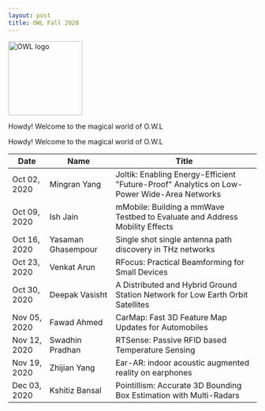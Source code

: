 ```yaml
---
layout: post
title: OWL Fall 2020
---
```


<img src="{{ site.url }}/OWL_logo.png" alt="OWL logo" style="width:150px;height:150px;"> <p> Howdy! Welcome to the magical world of O.W.L</p>

<div class="message">
  Howdy! Welcome to the magical world of O.W.L
</div>




| Date      | Name | Title |
| ----------- | ----------- | ------------------|
|Oct 02, 2020|Mingran Yang |	Joltik: Enabling Energy-Efficient "Future-Proof" Analytics on Low-Power Wide-Area Networks|
|Oct 09, 2020|Ish Jain	    |mMobile: Building a mmWave Testbed to Evaluate and Address Mobility Effects|
|Oct 16, 2020|Yasaman Ghasempour	|Single shot single antenna path discovery in THz networks |
|Oct 23, 2020|Venkat Arun    |	RFocus: Practical Beamforming for Small Devices|
|Oct 30, 2020|Deepak Vasisht	  |  A Distributed and Hybrid Ground Station Network for Low Earth Orbit Satellites|
|Nov 05, 2020|Fawad Ahmed	    |CarMap: Fast 3D Feature Map Updates for Automobiles|
|Nov 12, 2020|Swadhin Pradhan	|RTSense: Passive RFID based Temperature Sensing|
|Nov 19, 2020|Zhijian Yang	|Ear-AR: indoor acoustic augmented reality on earphones|
|Dec 03, 2020|Kshitiz Bansal	|Pointillism: Accurate 3D Bounding Box Estimation with Multi-Radars|


